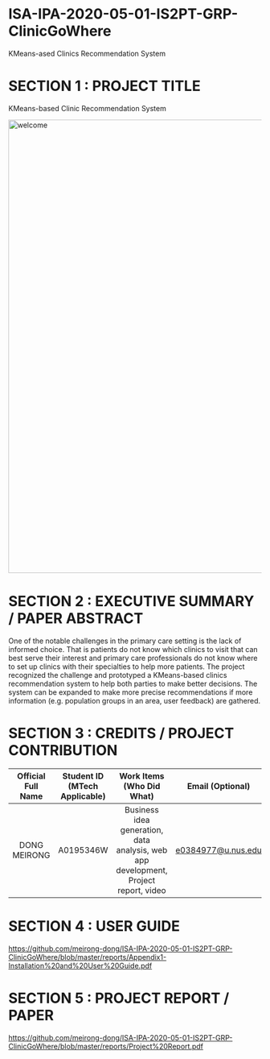 # ISA-IPA-2020-05-01-IS2PT-GRP-ClinicGoWhere
KMeans-ased Clinics Recommendation System

# SECTION 1 : PROJECT TITLE
KMeans-based Clinic Recommendation System

<img width="900" alt="welcome" src="https://github.com/meirong-dong/ISA-IPA-2020-05-01-IS2PT-GRP-ClinicGoWhere/blob/master/reports/cover.jpg">

# SECTION 2 : EXECUTIVE SUMMARY / PAPER ABSTRACT
One of the notable challenges in the primary care setting is the lack of informed choice. That is patients do not know which clinics to visit that can best serve their interest and primary care professionals do not know where to set up clinics with their specialties to help more patients. The project recognized the challenge and prototyped a KMeans-based clinics recommendation system to help both parties to make better decisions. The system can be expanded to make more precise recommendations if more information (e.g. population groups in an area, user feedback) are gathered.

# SECTION 3 : CREDITS / PROJECT CONTRIBUTION
| Official Full Name | Student ID (MTech Applicable)| Work Items (Who Did What) | Email (Optional) |
| :---: | :---: | :---: | :---: |
| DONG MEIRONG | A0195346W | Business idea generation, data analysis, web app development, Project report, video| e0384977@u.nus.edu |

# SECTION 4 : USER GUIDE
https://github.com/meirong-dong/ISA-IPA-2020-05-01-IS2PT-GRP-ClinicGoWhere/blob/master/reports/Appendix1-Installation%20and%20User%20Guide.pdf

# SECTION 5 : PROJECT REPORT / PAPER
https://github.com/meirong-dong/ISA-IPA-2020-05-01-IS2PT-GRP-ClinicGoWhere/blob/master/reports/Project%20Report.pdf
